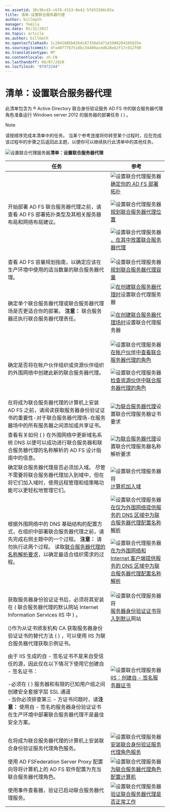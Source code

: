 ```yaml
---
ms.assetid: 38c9bcd3-c6f8-4153-8e42-5fd31568c65a
title: 清单-设置联合服务器代理
author: billmath
manager: femila
ms.date: 05/31/2017
ms.topic: article
ms.author: billmath
ms.openlocfilehash: 1c204288bb826dc87330a5471e5988284105635e
ms.sourcegitcommit: dfa48f77b751dbc34409aced628eb2f17c912f08
ms.translationtype: MT
ms.contentlocale: zh-CN
ms.lasthandoff: 08/07/2020
ms.locfileid: "87972244"
---
```

# <a name="checklist-setting-up-a-federation-server-proxy"></a>清单：设置联合服务器代理

此清单包含为 &reg; Active Directory 联合身份验证服务 AD FS 中的联合服务器代理角色准备运行 Windows server 2012 的服务器的部署任务 \( \) 。

> [!NOTE]
> 请按顺序完成本清单中的任务。 当某个参考连接将你转至某个过程时，应在完成该过程中的步骤之后返回此主题，以便你可以继续执行此清单中的其他任务。

![设置联合代理服务器](media/2b05dce3-938f-4168-9b8f-1f4398cbdb9b.gif)**清单：设置联合服务器代理**

|任务|参考|
|--------|-------------|
|开始部署 AD FS 联合服务器代理之前，请查看 AD FS 部署拓扑类型及其相关服务器布局和网络布局建议。|![设置联合代理服务器](media/faa393df-4856-4431-9eda-4f4e5be72a90.gif)[确定你的 AD FS 部署拓扑](../design/determine-your-ad-fs-deployment-topology.md)<p>![设置联合代理服务器](media/faa393df-4856-4431-9eda-4f4e5be72a90.gif)[规划联合服务器代理位置](../design/planning-federation-server-proxy-placement.md)<p>![设置联合代理服务器](media/faa393df-4856-4431-9eda-4f4e5be72a90.gif)[，在其中放置联合服务器代理](/previous-versions/windows/it-pro/windows-server-2012-R2-and-2012/dd807048(v=ws.11))|
|查看 AD FS 容量规划指南，以确定应该在生产环境中使用的适当数量的联合服务器代理。|![设置联合代理服务器](media/faa393df-4856-4431-9eda-4f4e5be72a90.gif)[规划联合服务器代理容量](/previous-versions/windows/it-pro/windows-server-2012-R2-and-2012/gg749898(v=ws.11))|
|确定单个联合服务器代理或联合服务器代理场是否更适合你的部署。 **注意：** 联合服务器还执行联合服务器代理责任。|![](media/faa393df-4856-4431-9eda-4f4e5be72a90.gif)[在创建联合服务器代理时](/previous-versions/windows/it-pro/windows-server-2012-R2-and-2012/dd807032(v=ws.11))设置联合代理服务器<p>![](media/faa393df-4856-4431-9eda-4f4e5be72a90.gif)[在创建联合服务器代理场时](/previous-versions/windows/it-pro/windows-server-2012-R2-and-2012/dd807082(v=ws.11))设置联合代理服务器|
|确定是否将在帐户伙伴组织或资源伙伴组织的外围网络中创建此新的联合服务器代理。|![设置联合代理服务器](media/faa393df-4856-4431-9eda-4f4e5be72a90.gif)[在帐户伙伴中查看联合服务器代理的角色](/previous-versions/windows/it-pro/windows-server-2012-R2-and-2012/dd807109(v=ws.11))<p>![设置联合代理服务器](media/faa393df-4856-4431-9eda-4f4e5be72a90.gif)[检查资源伙伴中联合服务器代理的角色](/previous-versions/windows/it-pro/windows-server-2012-R2-and-2012/dd807052(v=ws.11))|
|在将成为联合服务器代理的计算机上安装 AD FS 之前，请阅读获取服务器身份验证证书的重要性-对于联合服务器代理场-在服务器场中的所有服务器之间添加或共享证书。|![](media/faa393df-4856-4431-9eda-4f4e5be72a90.gif)[为联合服务器代理](/previous-versions/windows/it-pro/windows-server-2012-R2-and-2012/dd807054(v=ws.11))设置联合代理服务器证书要求|
|查看有关如何 \( \) 在外围网络中更新域名系统 DNS 以便可以成功进行联合服务器和联合服务器代理的名称解析的 AD FS 设计指南中的信息。|![](media/faa393df-4856-4431-9eda-4f4e5be72a90.gif)[为联合服务器代理](/previous-versions/windows/it-pro/windows-server-2012-R2-and-2012/dd807055(v=ws.11))设置联合代理服务器名称解析要求|
|确定联合服务器代理是否必须加入域。 尽管不需要将联合服务器代理加入到域中，但在将它们加入域时，使用远程管理和组策略功能可以更轻松地管理它们。|![设置联合代理服务器将](media/15dd35b6-6cc6-421f-93f8-7109920e7144.gif)[计算机加入域](Join-a-Computer-to-a-Domain.md)|
|根据外围网络中的 DNS 基础结构的配置方式，在组织中部署联合服务器代理之前，请先完成右侧主题中的一个过程。 **注意：** 请勿执行这两个过程。 读取[联合服务器代理的名称解析要求](/previous-versions/windows/it-pro/windows-server-2012-R2-and-2012/dd807055(v=ws.11))，以确定最适合组织需求的过程。|![设置联合代理服务器](media/15dd35b6-6cc6-421f-93f8-7109920e7144.gif)[在仅为外围网络提供服务的 DNS 区域中为联合服务器代理配置名称解析](./configure-name-resolution-for-federation-server-proxy-in-dns-zone-serving-only-perimeter-network.md)<p>![设置联合代理服务器](media/15dd35b6-6cc6-421f-93f8-7109920e7144.gif)[在为外围网络和 Internet 客户端提供服务的 DNS 区域中为联合服务器代理配置名称解析](./configure-name-resolution-for-federation-server-proxy-in-dns-zone-serving-only-perimeter-network.md)|
|获取服务器身份验证证书后，必须将其安装在 \( 联合服务器代理的默认网站 Internet Information Services IIS 中 \) 。|![设置联合代理服务器将](media/15dd35b6-6cc6-421f-93f8-7109920e7144.gif)[服务器身份验证证书导入到默认](Import-a-Server-Authentication-Certificate-to-the-Default-Web-Site.md)网站|
|\(\)作为从证书颁发机构 CA 获取服务器身份验证证书的替代方法 \( \) ，可以使用 IIS 为联合服务器代理获取示例证书。<p>由于 IIS 生成的自 \- 签名证书不是来自受信任的源，因此仅在以下情况下使用它创建自 \- 签名证书：<p>-必须在 \( \) 服务器和有限的已知用户组之间创建安全套接字层 SSL 通道<br />-当你必须排查第三 \- 方证书问题时，请**注意：** 使用自 \- 签名的服务器身份验证证书在生产环境中部署联合服务器代理不是最佳安全方案。|![设置联合代理服务器](media/15dd35b6-6cc6-421f-93f8-7109920e7144.gif)[IIS：创建自 \- 签名服务器证书](https://go.microsoft.com/fwlink/?LinkID=108271)|
|在将成为联合服务器代理的计算机上安装联合身份验证服务代理角色服务。|![设置联合代理服务器](media/15dd35b6-6cc6-421f-93f8-7109920e7144.gif)[安装联合身份验证服务代理角色服务](Install-the-Federation-Service-Proxy-Role-Service.md)|
|使用 AD FSFederation Server Proxy 配置向导将计算机上的 AD FS 软件配置为充当联合服务器代理角色。|![设置联合代理服务器](media/15dd35b6-6cc6-421f-93f8-7109920e7144.gif)[为联合服务器代理角色配置计算机](Configure-a-Computer-for-the-Federation-Server-Proxy-Role.md)|
|使用事件查看器，验证已启动联合服务器代理服务。|![设置联合代理服务器](media/15dd35b6-6cc6-421f-93f8-7109920e7144.gif)[验证联合服务器代理是否正常工作](Verify-That-a-Federation-Server-Proxy-Is-Operational.md)|
